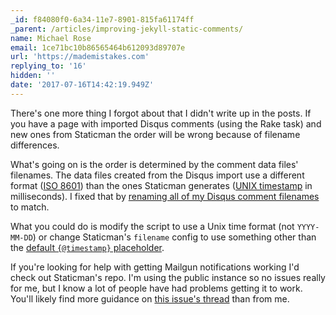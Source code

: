 ```yaml
---
_id: f84080f0-6a34-11e7-8901-815fa61174ff
_parent: /articles/improving-jekyll-static-comments/
name: Michael Rose
email: 1ce71bc10b86565464b612093d89707e
url: 'https://mademistakes.com'
replying_to: '16'
hidden: ''
date: '2017-07-16T14:42:19.949Z'
---
```


There's one more thing I forgot about that I didn't write up in the posts. If
you have a page with imported Disqus comments (using the Rake task) and new ones
from Staticman the order will be wrong because of filename differences.

What's going on is the order is determined by the comment data files' filenames.
The data files created from the Disqus import use a different format
([ISO 8601](https://en.wikipedia.org/wiki/ISO_8601)) than the ones Staticman
generates ([UNIX timestamp](https://en.wikipedia.org/wiki/Unix_time) in
milliseconds). I fixed that by
[renaming all of my Disqus comment filenames](https://github.com/mmistakes/made-mistakes-jekyll/commit/569a16112ba08fa9e79ee535a642d7e4c0160d8c)
to match.

What you could do is modify the script to use a Unix time format (not
`YYYY-MM-DD`) or change Staticman's `filename` config to use something other
than the
[default `{@timestamp}` placeholder](https://staticman.net/docs/configuration#path).

If you're looking for help with getting Mailgun notifications working I'd check
out Staticman's repo. I'm using the public instance so no issues really for me,
but I know a lot of people have had problems getting it to work. You'll likely
find more guidance on
[this issue's thread](https://github.com/eduardoboucas/staticman/issues/42) than
from me.
